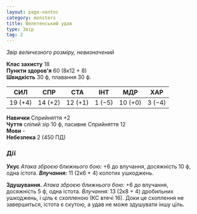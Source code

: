 ```yaml
---
layout: page-nontoc
category: monsters
title: Велетенський удав
type: Звір
tag: 2
---
```


_Звір величезного розміру, невизначений_

**Клас захисту** 18    
**Пункти здоров'я** 60 (8к12 + 8)    
**Швидкість** 30 ф, плавання 30 ф.

| СИЛ     | СПР     | СТА     | ІНТ    | МДР     | ХАР    |
| ------- | ------- | ------- | ------ | ------- | ------ |
| 19 (+4) | 14 (+2) | 12 (+1) | 1 (−5) | 10 (+0) | 3 (−4) |

**Навички** Сприйняття +2    
**Чуття** сліпий зір 10 ф, пасивне Сприйняття 12    
**Мови** -    
**Небезпека** 2 (450 ПД)

### Дії
**Укус** _Атака зброєю ближнього бою:_ +6 до влучання, досяжність 10 ф, одна істота. ___Влучання:___ 11 (2к6 + 4) колотих ушкоджень.    

**Здушування.** _Атака зброєю ближнього бою:_ +6 до влучання, досяжність 5 ф, одна істота. _Влучання:_ 13 (2к8 + 4) дробильних ушкоджень, і ціль є схопленою (КС втечі 16). Доки це схоплення не завершиться, істота є скутою, а удав не може здушувати іншу ціль. 
